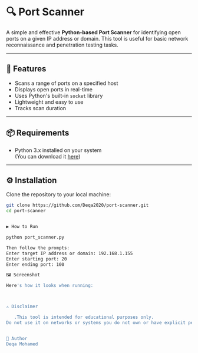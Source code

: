 
# 🔍 Port Scanner

A simple and effective **Python-based Port Scanner** for identifying open ports on a given IP address or domain. This tool is useful for basic network reconnaissance and penetration testing tasks.

---

## 🧰 Features

- Scans a range of ports on a specified host
- Displays open ports in real-time
- Uses Python's built-in `socket` library
- Lightweight and easy to use
- Tracks scan duration

---

## 📦 Requirements

- Python 3.x installed on your system  
(You can download it [here](https://www.python.org/downloads/))

---

## ⚙️ Installation

Clone the repository to your local machine:

```bash
git clone https://github.com/Deqa2020/port-scanner.git
cd port-scanner


▶️ How to Run

python port_scanner.py

Then follow the prompts:
Enter target IP address or domain: 192.168.1.155
Enter starting port: 20
Enter ending port: 100

🖼️ Screenshot

Here's how it looks when running:



⚠️ Disclaimer

   .This tool is intended for educational purposes only.
Do not use it on networks or systems you do not own or have explicit permission to scan.


👤 Author
Deqa Mohamed

















